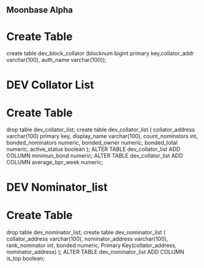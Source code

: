 ## Moonbase Alpha

# Create Table
create table dev_block_collator (blocknum bigint primary key,collator_addr varchar(100), auth_name varchar(100));

##
# DEV Collator List
#
# Create Table
drop table dev_collator_list;
create table dev_collator_list (
    collator_address varchar(100) primary key, 
    display_name varchar(100), 
    count_nominstors int,
    bonded_nominators numeric,
    bonded_owner numeric,
    bonded_total numeric,
    active_status boolean
    );
ALTER TABLE dev_collator_list ADD COLUMN minimun_bond numeric;
ALTER TABLE dev_collator_list ADD COLUMN average_bpr_week numeric;

##
# DEV Nominator_list
#
# Create Table
drop table dev_nominator_list;
create table dev_nominator_list (
    collator_address varchar(100),
    nominator_address varchar(100),
    rank_nominator int,
    bonded numeric,
    Primary Key(collator_address, nominator_address)
);
ALTER TABLE dev_nominator_list ADD COLUMN is_top boolean;